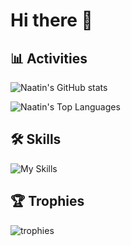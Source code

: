 # Hi there 👋

## 📊 Activities

![Naatin's GitHub stats](https://github-readme-stats.vercel.app/api?username=naatin777&show_icons=true&theme=dark)

![Naatin's Top Languages](https://github-readme-stats.vercel.app/api/top-langs/?username=naatin777&theme=dark)

## 🛠️ Skills

![My Skills](https://skillicons.dev/icons?i=ts,kotlin,flutter,androidstudio)

## 🏆 Trophies

![trophies](https://github-profile-trophy.vercel.app/?username=naatin777&theme=darkhub&column=3)
